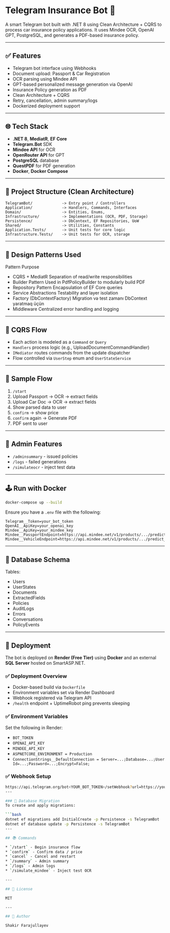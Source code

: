 # Telegram Insurance Bot 💊

A smart Telegram bot built with .NET 8 using Clean Architecture + CQRS to process car insurance policy applications.
It uses Mindee OCR, OpenAI GPT, PostgreSQL, and generates a PDF-based insurance policy.

---

## ✅ Features

* Telegram bot interface using Webhooks
* Document upload: Passport & Car Registration
* OCR parsing using Mindee API
* GPT-based personalized message generation via OpenAI
* Insurance Policy generation as PDF
* Clean Architecture + CQRS
* Retry, cancellation, admin summary/logs
* Dockerized deployment support

---

## 🌐 Tech Stack

* **.NET 8**, **MediatR**, **EF Core**
* **Telegram.Bot** SDK
* **Mindee API** for OCR
* **OpenRouter API** for GPT
* **PostgreSQL** database
* **QuestPDF** for PDF generation
* **Docker**, **Docker Compose**

---

## 📁 Project Structure (Clean Architecture)

```
TelegramBot/             -> Entry point / Controllers
Application/             -> Handlers, Commands, Interfaces
Domain/                  -> Entities, Enums, 
Infrastructure/          -> Implementations (OCR, PDF, Storage)
Persistence/             -> DbContext, EF Repositories, UoW
Shared/                  -> Utilities, Constants
Application.Tests/       -> Unit tests for core logic
Infrastructure.Tests/    -> Unit tests for OCR, storage
```

---

## 🧠 Design Patterns Used
  Pattern	                    Purpose
* CQRS + MediatR	            Separation of read/write responsibilities
* Builder Pattern	            Used in PdfPolicyBuilder to modularly build PDF
* Repository Pattern	        Encapsulation of EF Core queries
* Service Abstractions	      Testability and layer isolation
* Factory (DbContextFactory)	Migration və test zamanı DbContext yaratmaq üçün
* Middleware	                Centralized error handling and logging

---

## 📃 CQRS Flow

* Each action is modeled as a `Command` or `Query`
* `Handlers` process logic (e.g., UploadDocumentCommandHandler)
* `IMediator` routes commands from the update dispatcher
* Flow controlled via `UserStep` enum and `UserStateService`

---

## 🔄 Sample Flow

1. `/start`
2. Upload Passport -> OCR -> extract fields
3. Upload Car Doc -> OCR -> extract fields
4. Show parsed data to user
5. `confirm` -> show price
6. `confirm` again -> Generate PDF
7. PDF sent to user

---

## 👤 Admin Features

* `/adminsummary` - issued policies
* `/logs` - failed generations
* `/simulateocr` - inject test data

---

## 🕹️ Run with Docker

```bash
docker-compose up --build
```

Ensure you have a `.env` file with the following:

```
Telegram__Token=your_bot_token
OpenAI__ApiKey=your_openai_key
Mindee__ApiKey=your_mindee_key
Mindee__PassportEndpoint=https://api.mindee.net/v1/products/.../predict_async
Mindee__VehicleEndpoint=https://api.mindee.net/v1/products/.../predict_async
```

---

## 🏦 Database Schema

Tables:

* Users
* UserStates
* Documents
* ExtractedFields
* Policies
* AuditLogs
* Errors
* Conversations
* PolicyEvents

---

## 🌟 Deployment

The bot is deployed on **Render (Free Tier)** using **Docker** and an external **SQL Server** hosted on SmartASP.NET.

### ✅ Deployment Overview

- Docker-based build via `Dockerfile`
- Environment variables set via Render Dashboard
- Webhook registered via Telegram API
- `/health` endpoint + UptimeRobot ping prevents sleeping

### ✅ Environment Variables

Set the following in Render:

- `BOT_TOKEN`
- `OPENAI_API_KEY`
- `MINDEE_API_KEY`
- `ASPNETCORE_ENVIRONMENT = Production`
- `ConnectionStrings__DefaultConnection = Server=...;Database=...;User Id=...;Password=...;Encrypt=False;`

### ✅ Webhook Setup

```bash
https://api.telegram.org/bot<YOUR_BOT_TOKEN>/setWebhook?url=https://your-app.onrender.com/api/webhook
---

### 🧩 Database Migration
To create and apply migrations:

```bash
dotnet ef migrations add InitialCreate -p Persistence -s TelegramBot
dotnet ef database update -p Persistence -s TelegramBot
---

## 📚 Commands

* `/start` - Begin insurance flow
* `confirm` - Confirm data / price
* `cancel` - Cancel and restart
* `/summary` - Admin summary
* `/logs` - Admin logs
* `/simulate_mindee` - Inject test OCR

---

## 📅 License

MIT

---

## 📄 Author

Shakir Farajullayev
